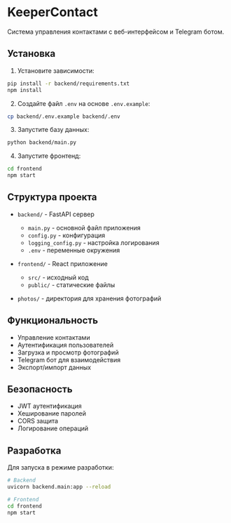 # KeeperContact

Система управления контактами с веб-интерфейсом и Telegram ботом.

## Установка

1. Установите зависимости:
```bash
pip install -r backend/requirements.txt
npm install
```

2. Создайте файл `.env` на основе `.env.example`:
```bash
cp backend/.env.example backend/.env
```

3. Запустите базу данных:
```bash
python backend/main.py
```

4. Запустите фронтенд:
```bash
cd frontend
npm start
```

## Структура проекта

- `backend/` - FastAPI сервер
  - `main.py` - основной файл приложения
  - `config.py` - конфигурация
  - `logging_config.py` - настройка логирования
  - `.env` - переменные окружения

- `frontend/` - React приложение
  - `src/` - исходный код
  - `public/` - статические файлы

- `photos/` - директория для хранения фотографий

## Функциональность

- Управление контактами
- Аутентификация пользователей
- Загрузка и просмотр фотографий
- Telegram бот для взаимодействия
- Экспорт/импорт данных

## Безопасность

- JWT аутентификация
- Хеширование паролей
- CORS защита
- Логирование операций

## Разработка

Для запуска в режиме разработки:

```bash
# Backend
uvicorn backend.main:app --reload

# Frontend
cd frontend
npm start
```
